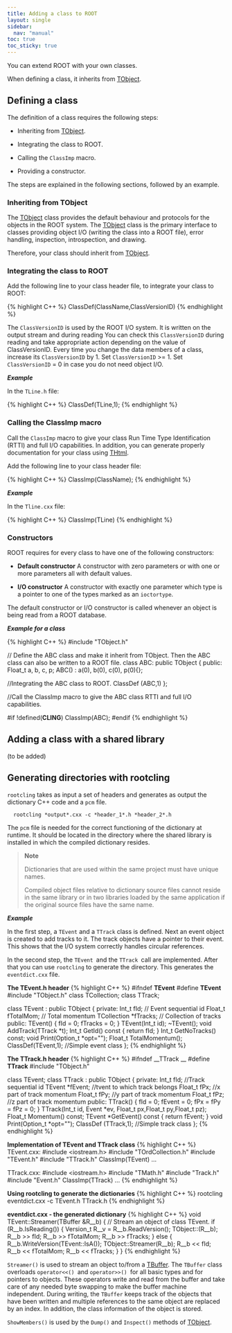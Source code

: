 ```yaml
---
title: Adding a class to ROOT
layout: single
sidebar:
  nav: "manual"
toc: true
toc_sticky: true
---
```


You can extend ROOT with your own classes.

When defining a class, it inherits from [TObject](https://root.cern/doc/master/classTObject.html).

## Defining a class

The definition of a class requires the following steps:

  - Inheriting from [TObject](https://root.cern/doc/master/classTObject.html).

  - Integrating the class to ROOT.

  - Calling the `ClassImp` macro.

  - Providing a constructor.

The steps are explained in the following sections, followed by an example.

### Inheriting from TObject

The [TObject](https://root.cern/doc/master/classTObject.html) class provides the default behaviour and protocols for the objects in the ROOT system. The [TObject](https://root.cern/doc/master/classTObject.html) class is the primary interface to classes providing object I/O (writing the class into a ROOT file), error handling, inspection, introspection, and drawing.

Therefore, your class should inherit from [TObject](https://root.cern/doc/master/classTObject.html).

### Integrating the class to ROOT

Add the following line to your class header file, to integrate your class to ROOT:

{% highlight C++ %}
ClassDef(ClassName,ClassVersionID)
{% endhighlight %}

The `ClassVersionID` is used by the ROOT I/O system. It is written on the output stream and during reading You can check this `ClassVersionID` during reading and take appropriate action depending on the value of ClassVersionID.
Every time you change the data members of a class, increase its `ClassVersionID` by 1.
Set `ClassVersionID` >= 1.
Set `ClassVersionID` = 0 in case you do not need object I/O.

_**Example**_

In the `TLine.h` file:

{% highlight C++ %}
ClassDef(TLine,1);
{% endhighlight %}

### Calling the ClassImp macro

Call the `ClassImp` macro to give your class Run Time Type Identification (RTTI) and full I/O capabilities. In addition, you can generate properly documentation for your class using [THtml](https://root.cern/doc/master/classTHtml.html).

Add the following line to your class header file:

{% highlight C++ %}
ClassImp(ClassName);
{% endhighlight %}

_**Example**_

In the `Tline.cxx` file:

{% highlight C++ %}
ClassImp(TLine)
{% endhighlight %}

### Constructors

ROOT requires for every class to have one of the following constructors:

  - **Default constructor**
   A constructor with zero parameters or with one or more parameters all with default values.

  - **I/O constructor**
   A constructor with exactly one parameter which type is a pointer to one of the types marked as an `ioctortype`.

The default constructor or I/O constructor is called whenever an object is being read from a ROOT database.

_**Example for a class**_

{% highlight C++ %}
#include "TObject.h"

// Define the ABC class and make it inherit from TObject. Then the ABC class can also be written to a ROOT file.
class ABC: public TObject {
public:
Float_t a, b, c, p;
ABC() : a(0), b(0), c(0), p(0){};

//Integrating the ABC class to ROOT.
ClassDef (ABC,1)
};

//Call the ClassImp macro to give the ABC class RTTI and full I/O capabilities.

#if !defined(__CLING__)
ClassImp(ABC);
#endif
{% endhighlight %}


## Adding a class with a shared library

(to be added)

## Generating directories with rootcling

`rootcling` takes as input a set of headers and generates as output the dictionary C++ code and a `pcm` file.

      rootcling *output*.cxx -c *header_1*.h *header_2*.h

The `pcm` file is needed for the correct functioning of the dictionary at runtime. It should be located in the directory where the shared library is installed in which the compiled dictionary resides.

> **Note**
>
> Dictionaries that are used within the same project must have unique names.
>
> Compiled object files relative to dictionary source files cannot reside in the same library or in two libraries loaded by the same application if the original source files have the same name.

_**Example**_

In the first step, a `TEvent` and a `TTrack` class is defined. Next an event object is created to add tracks to it. The track objects have a pointer to their event. This shows that the I/O system correctly handles circular references.

In the second step, the `TEvent `and the `TTrack `call are implemented. After that you can use `rootcling` to generate the directory. This generates the `eventdict.cxx` file.

**The TEvent.h header**
{% highlight C++ %}
#ifndef __TEvent__
#define __TEvent__
#include "TObject.h"
class TCollection;
class TTrack;

class TEvent : public TObject {
private:
   Int_t fId; // Event sequential id
   Float_t fTotalMom; // Total momentum
   TCollection *fTracks; // Collection of tracks
public:
   TEvent() { fId = 0; fTracks = 0; }
   TEvent(Int_t id);
   ~TEvent();
   void AddTrack(TTrack *t);
   Int_t GetId() const { return fId; }
   Int_t GetNoTracks() const;
   void Print(Option_t *opt="");
   Float_t TotalMomentum();
   ClassDef(TEvent,1); //Simple event class
};
{% endhighlight %}

**The TTrack.h header**
{% highlight C++ %}
#ifndef __TTrack __
#define __TTrack__
#include "TObject.h"

class TEvent;
class TTrack : public TObject {
private:
   Int_t fId; //Track sequential id
   TEvent *fEvent; //tvent to which track belongs
   Float_t fPx; //x part of track momentum
   Float_t fPy; //y part of track momentum
   Float_t fPz; //z part of track momentum
public:
   TTrack() { fId = 0; fEvent = 0; fPx = fPy = fPz = 0; }
   TTrack(Int_t id, Event *ev, Float_t px,Float_t py,Float_t pz);
   Float_t Momentum() const;
   TEvent *GetEvent() const { return fEvent; }
   void Print(Option_t *opt="");
   ClassDef (TTrack,1); //Simple track class
};
{% endhighlight %}

**Implementation of TEvent and TTrack class**
{% highlight C++ %}
TEvent.cxx:
#include <iostream.h>
#include "TOrdCollection.h"
#include "TEvent.h"
#include "TTrack.h"
ClassImp(TEvent)
...

TTrack.cxx:
#include <iostream.h>
#include "TMath.h"
#include "Track.h"
#include "Event.h"
ClassImp(TTrack)
...
{% endhighlight %}

**Using rootcling to generate the dictionaries**
{% highlight C++ %}
rootcling eventdict.cxx -c TEvent.h TTrack.h
{% endhighlight %}

**eventdict.cxx - the generated dictionary**
{% highlight C++ %}
void TEvent::Streamer(TBuffer &R__b) {
   // Stream an object of class TEvent.
   if (R__b.IsReading()) {
      Version_t R__v = R__b.ReadVersion();
      TObject::(R__b);
      R__b >> fId;
      R__b >> fTotalMom;
      R__b >> fTracks;
   } else {
      R__b.WriteVersion(TEvent::IsA());
      TObject::Streamer(R__b);
      R__b << fId;
      R__b << fTotalMom;
      R__b << fTracks;
   }
}
{% endhighlight %}

`Streamer()` is used to stream an object to/from a [TBuffer](https://root.cern/doc/master/classTBuffer.html). The `TBuffer` class overloads `operator<<() `and `operator>>() `for all basic types and for pointers to objects. These operators write and read from the buffer and take care of any needed byte swapping to make the buffer machine independent. During writing, the `TBuffer` keeps track of the objects that have been written and multiple references to the same object are replaced by an index. In addition, the class information of the object is stored.

`ShowMembers()` is used by the `Dump()` and `Inspect()` methods of [TObject](https://root.cern/doc/master/classTObject.html).

